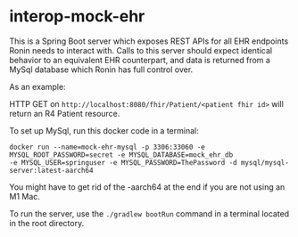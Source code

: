 # interop-mock-ehr

This is a Spring Boot server which exposes REST APIs for all EHR endpoints
Ronin needs to interact with. Calls to this server should expect identical behavior
to an equivalent EHR counterpart, and data is returned from a MySql database
which Ronin has full control over.

As an example:

HTTP GET on `http://localhost:8080/fhir/Patient/<patient fhir id>` will return an 
R4 Patient resource.


To set up MySql, run this docker code in a terminal:

```
docker run --name=mock-ehr-mysql -p 3306:33060 -e MYSQL_ROOT_PASSWORD=secret -e MYSQL_DATABASE=mock_ehr_db 
-e MYSQL_USER=springuser -e MYSQL_PASSWORD=ThePassword -d mysql/mysql-server:latest-aarch64
```
You might have to get rid of the -aarch64 at the end if you are not using an M1 Mac.

To run the server, use the `./gradlew bootRun` command in a terminal located in the root directory.

